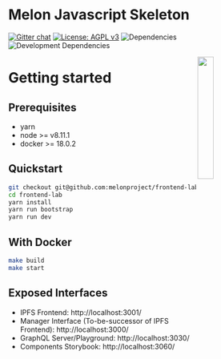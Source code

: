 # Melon Javascript Skeleton

[![Gitter chat](https://img.shields.io/gitter/room/melonproject/frontend-lab.js.svg?style=flat-square&colorB=46bc99)](https://gitter.im/melonproject/general 'Gitter chat')
[![License: AGPL v3](https://img.shields.io/badge/License-AGPL%20v3-blue.svg?style=flat-square)](https://www.gnu.org/licenses/agpl-3.0)
![Dependencies](https://img.shields.io/david/melonproject/frontend-lab.svg?style=flat-square)
![Development Dependencies](https://img.shields.io/david/dev/melonproject/frontend-lab.svg?style=flat-square)

<img src = "https://github.com/melonproject/branding/blob/master/melon/03_M_logo.jpg" width = "25%" align="right">

# Getting started

## Prerequisites

* yarn
* node >= v8.11.1
* docker >= 18.0.2

## Quickstart

```bash
git checkout git@github.com:melonproject/frontend-lab.git
cd frontend-lab
yarn install
yarn run bootstrap
yarn run dev
```

## With Docker

```bash
make build
make start
```

## Exposed Interfaces

* IPFS Frontend: http://localhost:3001/
* Manager Interface (To-be-successor of IPFS Frontend): http://localhost:3000/
* GraphQL Server/Playground: http://localhost:3030/
* Components Storybook: http://localhost:3060/
